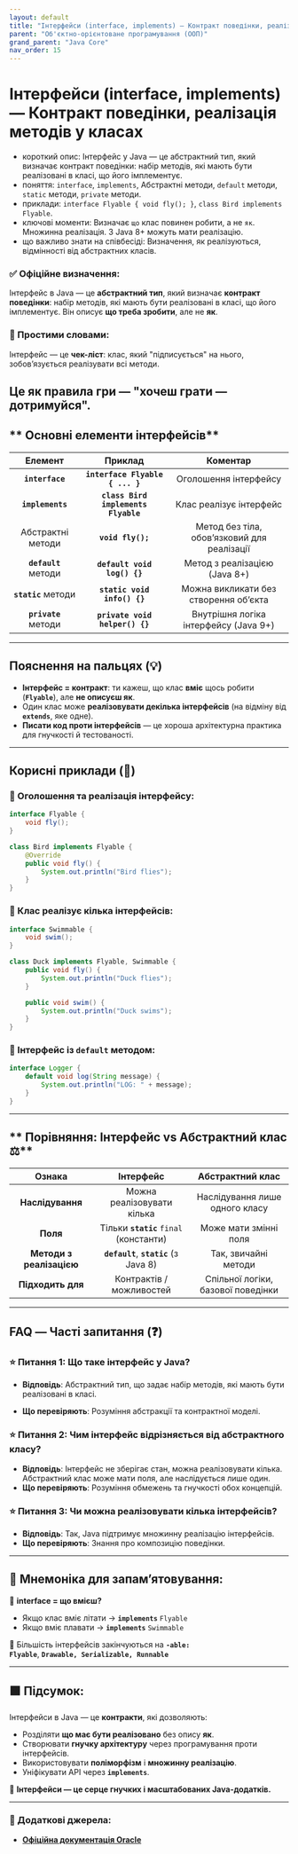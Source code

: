 ```yaml
---
layout: default
title: "Інтерфейси (interface, implements) — Контракт поведінки, реалізація методів у класах"
parent: "Об'єктно-орієнтоване програмування (ООП)"
grand_parent: "Java Core"
nav_order: 15
---
```


# Інтерфейси (interface, implements) — Контракт поведінки, реалізація методів у класах

* короткий опис: Інтерфейс у Java — це абстрактний тип, який визначає контракт поведінки: набір методів, які мають бути
  реалізовані в класі, що його імплементує.
* поняття: `interface`, `implements`, Абстрактні методи, `default` методи, `static` методи, `private` методи.
* приклади: `interface Flyable { void fly(); }`, `class Bird implements Flyable`.
* ключові моменти: Визначає `що` клас повинен робити, а не `як`. Множинна реалізація. З Java 8+ можуть мати реалізацію.
* що важливо знати на співбесіді: Визначення, як реалізуються, відмінності від абстрактних класів.

### **✅ Офіційне визначення:**

Інтерфейс в Java — це **абстрактний тип**, який визначає **контракт поведінки**: набір методів, які мають бути
реалізовані в класі, що його імплементує. Він описує **що треба зробити**, але не **як**.

### **🧠 Простими словами:**

Інтерфейс — це **чек-ліст**: клас, який "підписується" на нього, зобов’язується реалізувати всі методи.

Це як **правила гри** — "хочеш грати — дотримуйся".
---

## ** Основні елементи інтерфейсів**

|       Елемент        |               Приклад               |                  Коментар                   |
|:--------------------:|:-----------------------------------:|:-------------------------------------------:|
|   **`interface`**    |   **`interface Flyable { ... }`**   |            Оголошення інтерфейсу            |
|   **`implements`**   | **`class Bird implements Flyable`** |           Клас реалізує інтерфейс           |
|  Абстрактні методи   |          **`void fly();`**          | Метод без тіла, обов’язковий для реалізації |
| **`default`** методи |     **`default void log() {}`**     |        Метод з реалізацією (Java 8+)        |
| **`static`** методи  |     **`static void info() {}`**     |    Можна викликати без створення обʼєкта    |
| **`private`** методи |   **`private void helper() {}`**    |    Внутрішня логіка інтерфейсу (Java 9+)    |

---

## **Пояснення на пальцях (💡)**

* **Інтерфейс \= контракт**: ти кажеш, що клас **вміє** щось робити (**`Flyable`**), але **не описуєш як**.
* Один клас може **реалізовувати декілька інтерфейсів** (на відміну від **`extends`**, яке одне).
* **Писати код проти інтерфейсів** — це хороша архітектурна практика для гнучкості й тестованості.

---

## **Корисні приклади (🧪)**

### **🔹 Оголошення та реалізація інтерфейсу:**

```java
interface Flyable {
    void fly();
}

class Bird implements Flyable {
    @Override
    public void fly() {
        System.out.println("Bird flies");
    }
}
```

### **🔹 Клас реалізує кілька інтерфейсів:**

```java
interface Swimmable {
    void swim();
}

class Duck implements Flyable, Swimmable {
    public void fly() {
        System.out.println("Duck flies");
    }

    public void swim() {
        System.out.println("Duck swims");
    }
}
```

### **🔹 Інтерфейс із `default` методом:**

```java
interface Logger {
    default void log(String message) {
        System.out.println("LOG: " + message);
    }
}
```

---

## ** Порівняння: Інтерфейс vs Абстрактний клас ⚖️**

|          Ознака          |                Інтерфейс                |          Абстрактний клас          |
|:------------------------:|:---------------------------------------:|:----------------------------------:|
|     **Наслідування**     |       Можна реалізовувати кілька        |   Наслідування лише одного класу   |
|         **Поля**         | Тільки **`static`** `final` (константи) |       Може мати змінні поля        |
| **Методи з реалізацією** | **`default`**, **`static`** (з Java 8\) |        Так, звичайні методи        |
|    **Підходить для**     |        Контрактів / можливостей         | Спільної логіки, базової поведінки |

---

## **FAQ — Часті запитання (❓)**

### **⭐️ Питання 1: Що таке інтерфейс у Java?**

* **Відповідь**: Абстрактний тип, що задає набір методів, які мають бути реалізовані в класі.

* **Що перевіряють**: Розуміння абстракції та контрактної моделі.

### **⭐️ Питання 2: Чим інтерфейс відрізняється від абстрактного класу?**

* **Відповідь**: Інтерфейс не зберігає стан, можна реалізовувати кілька. Абстрактний клас може мати поля, але
  наслідується лише один.
* **Що перевіряють**: Розуміння обмежень та гнучкості обох концепцій.

### **⭐️ Питання 3: Чи можна реалізовувати кілька інтерфейсів?**

* **Відповідь**: Так, Java підтримує множинну реалізацію інтерфейсів.
* **Що перевіряють**: Знання про композицію поведінки.

---

## **🧠 Мнемоніка для запам’ятовування:**

📘 **interface \= що вмієш?**

* Якщо клас вміє літати -> **`implements`** `Flyable`
* Якщо вміє плавати -> **`implements`** `Swimmable`

📌 Більшість інтерфейсів закінчуються на **`-able:`**  
**`Flyable`**, **`Drawable, Serializable, Runnable`**

---

## **🟩 Підсумок:**

Інтерфейси в Java — це **контракти**, які дозволяють:

* Розділяти **що має бути реалізовано** без опису **як**.
* Створювати **гнучку архітектуру** через програмування проти інтерфейсів.
* Використовувати **поліморфізм** і **множинну реалізацію**.
* Уніфікувати API через **`implements`**.

🔑 **Інтерфейси — це серце гнучких і масштабованих Java-додатків.**

---

### **🔗 Додаткові джерела:**

* [**Офіційна документація Oracle**](https://docs.oracle.com/javase/tutorial/java/IandI/createinterface.html)